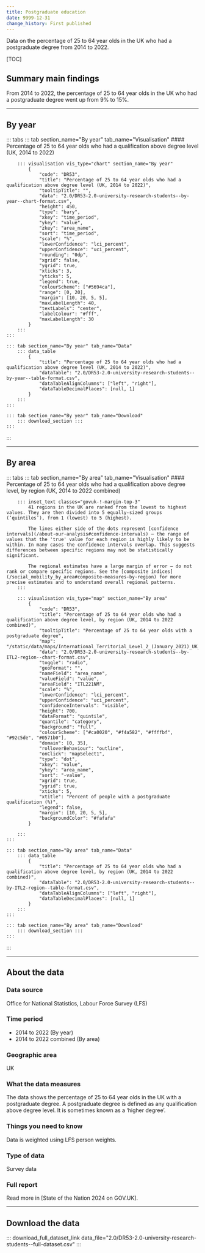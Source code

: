 ```yaml
---
title: Postgraduate education
date: 9999-12-31
change_history: First published
---
```


Data on the percentage of 25 to 64 year olds in the UK who had a postgraduate degree from 2014 to 2022.

[TOC]

## Summary main findings

From 2014 to 2022, the percentage of 25 to 64 year olds in the UK who had a postgraduate degree went up from 9% to 15%.

---

## By year

::: tabs
    ::: tab section_name="By year" tab_name="Visualisation"
        #### Percentage of 25 to 64 year olds who had a qualification above degree level (UK, 2014 to 2022)

        ::: visualisation vis_type="chart" section_name="By year"
            {
                "code": "DR53",
                "title": "Percentage of 25 to 64 year olds who had a qualification above degree level (UK, 2014 to 2022)",
                "tooltipTitle": "",
                "data": "2.0/DR53-2.0-university-research-students--by-year--chart-format.csv",
                "height": 450,
                "type": "bary",
                "xkey": "time_period",
                "ykey": "value",
                "zkey": "area_name",
                "sort": "time_period",
                "scale": "%",
                "lowerConfidence": "lci_percent",
                "upperConfidence": "uci_percent",
                "rounding": "0dp",
                "xgrid": false,
                "ygrid": true,
                "xticks": 3,
                "yticks": 5,
                "legend": true,
                "colourScheme": ["#5694ca"],
                "range": [0, 20],
                "margin": [10, 20, 5, 5],
                "maxLabelLength": 40,
                "textLabels": "center",
                "labelColour": "#fff",
                "maxLabelLength": 30
            }
        :::
    :::

    ::: tab section_name="By year" tab_name="Data"
        ::: data_table
            {
                "title": "Percentage of 25 to 64 year olds who had a qualification above degree level (UK, 2014 to 2022)",
                "dataTable": "2.0/DR53-2.0-university-research-students--by-year--table-format.csv",
                "dataTableAlignColumns": ["left", "right"],
                "dataTableDecimalPlaces": [null, 1]
            }
        :::
    :::

    ::: tab section_name="By year" tab_name="Download"
        ::: download_section :::
    :::
:::

---

## By area

::: tabs
    ::: tab section_name="By area" tab_name="Visualisation"
        #### Percentage of 25 to 64 year olds who had a qualification above degree level, by region (UK, 2014 to 2022 combined)

        ::: inset_text classes="govuk-!-margin-top-3"
            41 regions in the UK are ranked from the lowest to highest values. They are then divided into 5 equally-sized groups (‘quintiles’), from 1 (lowest) to 5 (highest).
            
            The lines either side of the dots represent [confidence intervals](/about-our-analysis#confidence-intervals) – the range of values that the 'true' value for each region is highly likely to be within. In many cases the confidence intervals overlap. This suggests differences between specific regions may not be statistically significant.
            
            The regional estimates have a large margin of error – do not rank or compare specific regions. See the [composite indices](/social_mobility_by_area#composite-measures-by-region) for more precise estimates and to understand overall regional patterns.
        :::

        ::: visualisation vis_type="map" section_name="By area"
            {
                "code": "DR53",
                "title": "Percentage of 25 to 64 year olds who had a qualification above degree level, by region (UK, 2014 to 2022 combined)",
                "tooltipTitle": "Percentage of 25 to 64 year olds with a postgraduate degree",
                "map": "/static/data/maps/International_Territorial_Level_2_(January_2021)_UK_BUC.json",
                "data": "2.0/DR53-2.0-university-research-students--by-ITL2-region--chart-format.csv",
                "toggle": "radio",
                "geoFormat": "",
                "nameField": "area_name",
                "valueField": "value",
                "areaField": "ITL221NM",
                "scale": "%",
                "lowerConfidence": "lci_percent",
                "upperConfidence": "uci_percent",
                "confidenceIntervals": "visible",
                "height": 700,
                "dataFormat": "quintile",
                "quantile": "category",
                "background": "full",
                "colourScheme": ["#ca0020", "#f4a582", "#ffffbf", "#92c5de", "#0571b0"],
                "domain": [0, 35],
                "rolloverBehaviour": "outline",
                "onClick": "mapSelect1",
                "type": "dot",
                "xkey": "value",
                "ykey": "area_name",
                "sort": "-value",
                "xgrid": true,
                "ygrid": true,
                "xticks": 5,
                "xtitle": "Percent of people with a postgraduate qualification (%)",
                "legend": false,
                "margin": [10, 20, 5, 5],
                "backgroundColor": "#fafafa"
            }
                
        :::
    :::

    ::: tab section_name="By area" tab_name="Data"
        ::: data_table
            {
                "title": "Percentage of 25 to 64 year olds who had a qualification above degree level, by region (UK, 2014 to 2022 combined)",
                "dataTable": "2.0/DR53-2.0-university-research-students--by-ITL2-region--table-format.csv",
                "dataTableAlignColumns": ["left", "right"],
                "dataTableDecimalPlaces": [null, 1]
            }
        :::
    :::

    ::: tab section_name="By area" tab_name="Download"
        ::: download_section :::
    :::
:::

---

## About the data

### Data source
Office for National Statistics, Labour Force Survey (LFS) 

### Time period
* 2014 to 2022 (By year)
* 2014 to 2022 combined (By area)

### Geographic area
UK

### What the data measures
The data shows the percentage of 25 to 64 year olds in the UK with a postgraduate degree. A postgraduate degree is defined as any qualification above degree level. It is sometimes known as a ‘higher degree’.

### Things you need to know
Data is weighted using LFS person weights.

### Type of data
Survey data

### Full report
Read more in [State of the Nation 2024 on GOV.UK].

---

## Download the data

::: download_full_dataset_link data_file="2.0/DR53-2.0-university-research-students--full-dataset.csv" :::
